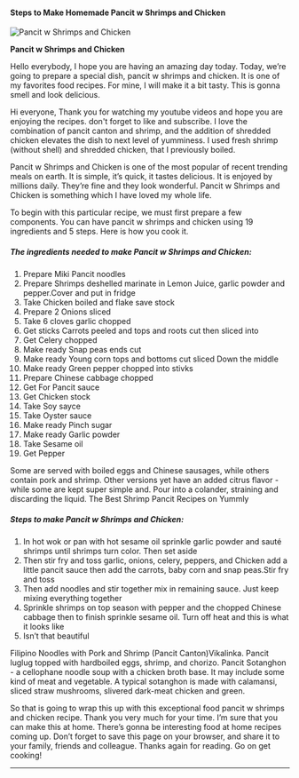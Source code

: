             

#### Steps to Make Homemade Pancit w Shrimps and Chicken

![Pancit w Shrimps and Chicken](https://img-global.cpcdn.com/recipes/eee838dc6755a732/751x532cq70/pancit-w-shrimps-and-chicken-recipe-main-photo.jpg)

**Pancit w Shrimps and Chicken**

Hello everybody, I hope you are having an amazing day today. Today, we’re going to prepare a special dish, pancit w shrimps and chicken. It is one of my favorites food recipes. For mine, I will make it a bit tasty. This is gonna smell and look delicious.

Hi everyone, Thank you for watching my youtube videos and hope you are enjoying the recipes. don't forget to like and subscribe. I love the combination of pancit canton and shrimp, and the addition of shredded chicken elevates the dish to next level of yumminess. I used fresh shrimp (without shell) and shredded chicken, that I previously boiled.

Pancit w Shrimps and Chicken is one of the most popular of recent trending meals on earth. It is simple, it’s quick, it tastes delicious. It is enjoyed by millions daily. They’re fine and they look wonderful. Pancit w Shrimps and Chicken is something which I have loved my whole life.

To begin with this particular recipe, we must first prepare a few components. You can have pancit w shrimps and chicken using 19 ingredients and 5 steps. Here is how you cook it.

##### The ingredients needed to make Pancit w Shrimps and Chicken:

1.  Prepare Miki Pancit noodles
2.  Prepare Shrimps deshelled marinate in Lemon Juice, garlic powder and pepper.Cover and put in fridge
3.  Take Chicken boiled and flake save stock
4.  Prepare 2 Onions sliced
5.  Take 6 cloves garlic chopped
6.  Get sticks Carrots peeled and tops and roots cut then sliced into
7.  Get Celery chopped
8.  Make ready Snap peas ends cut
9.  Make ready Young corn tops and bottoms cut sliced Down the middle
10.  Make ready Green pepper chopped into stivks
11.  Prepare Chinese cabbage chopped
12.  Get For Pancit sauce
13.  Get Chicken stock
14.  Take Soy sayce
15.  Take Oyster sauce
16.  Make ready Pinch sugar
17.  Make ready Garlic powder
18.  Take Sesame oil
19.  Get Pepper

Some are served with boiled eggs and Chinese sausages, while others contain pork and shrimp. Other versions yet have an added citrus flavor - while some are kept super simple and. Pour into a colander, straining and discarding the liquid. The Best Shrimp Pancit Recipes on Yummly

##### Steps to make Pancit w Shrimps and Chicken:

1.  In hot wok or pan with hot sesame oil sprinkle garlic powder and sauté shrimps until shrimps turn color. Then set aside
2.  Then stir fry and toss garlic, onions, celery, peppers, and Chicken add a little pancit sauce then add the carrots, baby corn and snap peas.Stir fry and toss
3.  Then add noodles and stir together mix in remaining sauce. Just keep mixing everything together
4.  Sprinkle shrimps on top season with pepper and the chopped Chinese cabbage then to finish sprinkle sesame oil. Turn off heat and this is what it looks like
5.  Isn’t that beautiful

Filipino Noodles with Pork and Shrimp (Pancit Canton)Vikalinka. Pancit luglug topped with hardboiled eggs, shrimp, and chorizo. Pancit Sotanghon - a cellophane noodle soup with a chicken broth base. It may include some kind of meat and vegetable. A typical sotanghon is made with calamansi, sliced straw mushrooms, slivered dark-meat chicken and green.

So that is going to wrap this up with this exceptional food pancit w shrimps and chicken recipe. Thank you very much for your time. I’m sure that you can make this at home. There’s gonna be interesting food at home recipes coming up. Don’t forget to save this page on your browser, and share it to your family, friends and colleague. Thanks again for reading. Go on get cooking!

* * *